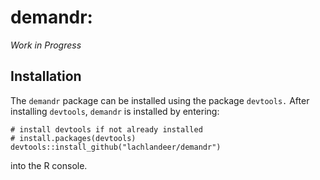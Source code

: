 # demandr:

*Work in Progress*


## Installation

The `demandr` package can be installed using the package `devtools.`
After installing `devtools`, `demandr` is installed by entering:

```{r}
# install devtools if not already installed
# install.packages(devtools)
devtools::install_github("lachlandeer/demandr")
```

into the R console.
